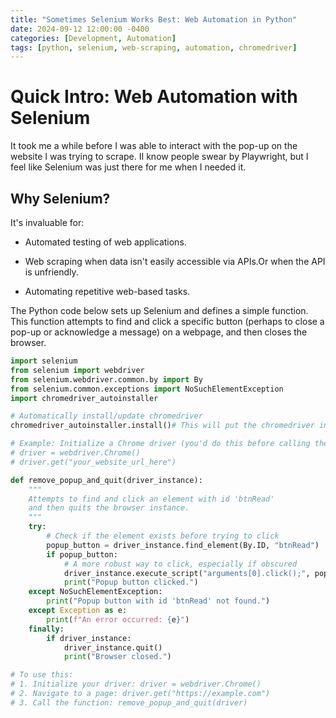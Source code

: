 ```yaml
---
title: "Sometimes Selenium Works Best: Web Automation in Python"
date: 2024-09-12 12:00:00 -0400
categories: [Development, Automation]
tags: [python, selenium, web-scraping, automation, chromedriver]
---
```


# Quick Intro: Web Automation with Selenium
It took me a while before I was able to interact with the pop-up on the website I was trying to scrape. II know people swear by Playwright, but I feel like Selenium was just there for me when I needed it. 
## Why Selenium?
It's invaluable for:

- Automated testing of web applications.

- Web scraping when data isn't easily accessible via APIs.Or when the API is unfriendly.

- Automating repetitive web-based tasks.


The Python code below sets up Selenium and defines a simple function. This function attempts to find and click a specific button (perhaps to close a pop-up or acknowledge a message) on a webpage, and then closes the browser.

```python
import selenium
from selenium import webdriver
from selenium.webdriver.common.by import By
from selenium.common.exceptions import NoSuchElementException
import chromedriver_autoinstaller

# Automatically install/update chromedriver
chromedriver_autoinstaller.install()# This will put the chromedriver in your PATH

# Example: Initialize a Chrome driver (you'd do this before calling the function)
# driver = webdriver.Chrome() 
# driver.get("your_website_url_here") 

def remove_popup_and_quit(driver_instance):
    """
    Attempts to find and click an element with id 'btnRead'
    and then quits the browser instance.
    """
    try:
        # Check if the element exists before trying to click
        popup_button = driver_instance.find_element(By.ID, "btnRead")
        if popup_button:
            # A more robust way to click, especially if obscured
            driver_instance.execute_script("arguments[0].click();", popup_button)
            print("Popup button clicked.")
    except NoSuchElementException:
        print("Popup button with id 'btnRead' not found.")
    except Exception as e:
        print(f"An error occurred: {e}")
    finally:    
        if driver_instance:
            driver_instance.quit()
            print("Browser closed.")

# To use this:
# 1. Initialize your driver: driver = webdriver.Chrome()
# 2. Navigate to a page: driver.get("https://example.com")
# 3. Call the function: remove_popup_and_quit(driver)
```
